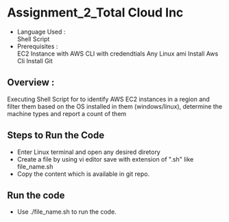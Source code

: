 # Assignment_2_Total Cloud Inc
* Language Used :   
Shell Script
* Prerequisites :   
EC2 Instance with AWS CLI with credendtials 
Any Linux ami
Install Aws Cli 
Install Git
## Overview :
Executing Shell Script for to identify AWS EC2 instances in a region and filter them based on the OS installed in them (windows/linux), determine the machine types and report a count of them
## Steps to Run the Code
* Enter Linux terminal and open any desired diretory
* Create a file by using vi editor save with extension of ".sh" like file_name.sh
* Copy the content which is available in git repo.
## Run the code
* Use ./file_name.sh to run the code.
